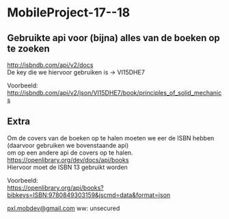 # MobileProject-17--18


## Gebruikte api voor (bijna) alles van de boeken op te zoeken  
http://isbndb.com/api/v2/docs  
De key die we hiervoor gebruiken is -> VI15DHE7  

Voorbeeld:  
http://isbndb.com/api/v2/json/VI15DHE7/book/principles_of_solid_mechanics  

## Extra
Om de covers van de boeken op te halen moeten we eer de ISBN hebben (daarvoor gebruiken we bovenstaande api)  
om op een andere api de covers op te halen.  
https://openlibrary.org/dev/docs/api/books  
Hiervoor moet de ISBN 13 gebruikt worden  

Voorbeeld:  
https://openlibrary.org/api/books?bibkeys=ISBN:9780849303159&jscmd=data&format=json

pxl.mobdev@gmail.com
ww: unsecured
